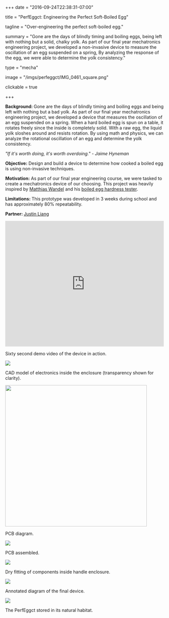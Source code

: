 +++
date = "2016-09-24T22:38:31-07:00"

title = "PerfEggct: Engineering the Perfect Soft-Boiled Egg"

tagline = "Over-engineering the perfect soft-boiled egg."

summary = "Gone are the days of blindly timing and boiling eggs, being left with nothing but a solid, chalky yolk. As part of our final year mechatronics engineering project, we developed a non-invasive device to measure the oscillation of an egg suspended on a spring, By analyzing the response of the egg, we were able to determine the yolk consistency."

type = "mecha"

image = "/imgs/perfeggct/IMG_0461_square.png"

clickable = true

+++

<p><strong>Background: </strong>Gone are the days of blindly timing and boiling eggs and being left with nothing but a bad yolk. As part of our final year mechatronics engineering project, we developed a device that measures the oscillation of an egg suspended on a spring. When a hard boiled egg is spun on a table, it rotates freely since the inside is completely solid. With a raw egg, the liquid yolk sloshes around and resists rotation. By using math and physics, we can analyze the rotational oscillation of an egg and determine the yolk consistency.
</p>

<p><em>"If it's worth doing, it's worth overdoing." - Jaime Hyneman</em></p>

<p><strong>Objective:</strong> Design and build a device to determine how cooked a boiled egg is using non-invasive techniques.
</p>
	
<p><strong>Motivation:</strong> As part of our final year engineering course, we were tasked to create a mechatronics device of our choosing. This project was heavily inspired by <a href="https://www.youtube.com/channel/UCckETVOT59aYw80B36aP9vw">Matthias Wandel</a> and his <a href="https://www.youtube.com/watch?v=Cw9w1CZkTr0">boiled egg hardness tester</a>.
</p>

<p><strong>Limitations: </strong>This prototype was developed in 3 weeks during school and has approximately 80% repeatability.</p> 

<p><strong>Partner: </strong><a href="http://justin-liang.com">Justin Liang</a></p>

<p><iframe width=100% height=400 src="https://www.youtube.com/embed/54d9iQcqX7Q" frameborder="0" allowfullscreen></iframe></p>
<p class="caption">Sixty second demo video of the device in action.</p>

<a><img class="img-responsive img-content" src="/imgs/perfeggct/CAD_4.png" /></a>
<p class="caption">CAD model of electronics inside the enclosure (transparency shown for clarity).</p>

<a><img class="img-responsive img-content" src="/imgs/perfeggct/Fritzing%20diagram.jpg" width="450"/></a>
<p class="caption">PCB diagram.</p>

<a><img class="img-responsive img-content" src="/imgs/perfeggct/DSC03408.JPG" /></a>
<p class="caption">PCB assembled.</p>

<a><img class="img-responsive img-content" src="/imgs/perfeggct/DSC03430.JPG" /></a>
<p class="caption">Dry fitting of components inside handle enclosure.</p>

<a><img class="img-responsive img-content" src="/imgs/perfeggct/IMG_0461_annotated.jpg" /></a>
<p class="caption">Annotated diagram of the final device.</p>

<a><img class="img-responsive img-content" src="/imgs/perfeggct/storage_1.png" /></a>
<p class="caption">The PerfEggct stored in its natural habitat.</p>